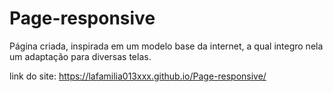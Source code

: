 # Page-responsive
Página criada, inspirada em um modelo base da internet, a qual integro nela um adaptação para diversas telas.

link do site: https://lafamilia013xxx.github.io/Page-responsive/
